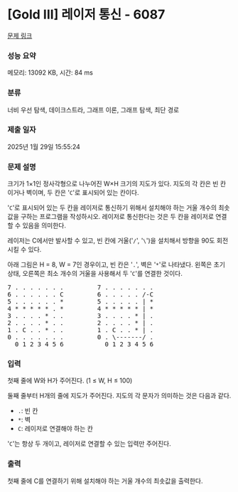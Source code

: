 # [Gold III] 레이저 통신 - 6087 

[문제 링크](https://www.acmicpc.net/problem/6087) 

### 성능 요약

메모리: 13092 KB, 시간: 84 ms

### 분류

너비 우선 탐색, 데이크스트라, 그래프 이론, 그래프 탐색, 최단 경로

### 제출 일자

2025년 1월 29일 15:55:24

### 문제 설명

<p>크기가 1×1인 정사각형으로 나누어진 W×H 크기의 지도가 있다. 지도의 각 칸은 빈 칸이거나 벽이며, 두 칸은 '<code>C</code>'로 표시되어 있는 칸이다.</p>

<p>'<code>C</code>'로 표시되어 있는 두 칸을 레이저로 통신하기 위해서 설치해야 하는 거울 개수의 최솟값을 구하는 프로그램을 작성하시오. 레이저로 통신한다는 것은 두 칸을 레이저로 연결할 수 있음을 의미한다.</p>

<p>레이저는 C에서만 발사할 수 있고, 빈 칸에 거울('<code>/</code>', '<code>\</code>')을 설치해서 방향을 90도 회전시킬 수 있다. </p>

<p>아래 그림은 H = 8, W = 7인 경우이고, 빈 칸은 '<code>.</code>', 벽은 '<code>*</code>'로 나타냈다. 왼쪽은 초기 상태, 오른쪽은 최소 개수의 거울을 사용해서 두 '<code>C</code>'를 연결한 것이다.</p>

<pre>7 . . . . . . .         7 . . . . . . .
6 . . . . . . C         6 . . . . . /-C
5 . . . . . . *         5 . . . . . | *
4 * * * * * . *         4 * * * * * | *
3 . . . . * . .         3 . . . . * | .
2 . . . . * . .         2 . . . . * | .
1 . C . . * . .         1 . C . . * | .
0 . . . . . . .         0 . \-------/ .
  0 1 2 3 4 5 6           0 1 2 3 4 5 6
</pre>

### 입력 

 <p>첫째 줄에 W와 H가 주어진다. (1 ≤ W, H ≤ 100)</p>

<p>둘째 줄부터 H개의 줄에 지도가 주어진다. 지도의 각 문자가 의미하는 것은 다음과 같다.</p>

<ul>
	<li><code>.</code>: 빈 칸</li>
	<li><code>*</code>: 벽</li>
	<li><code>C</code>: 레이저로 연결해야 하는 칸</li>
</ul>

<p>'<code>C</code>'는 항상 두 개이고, 레이저로 연결할 수 있는 입력만 주어진다.</p>

### 출력 

 <p>첫째 줄에 C를 연결하기 위해 설치해야 하는 거울 개수의 최솟값을 출력한다.</p>

